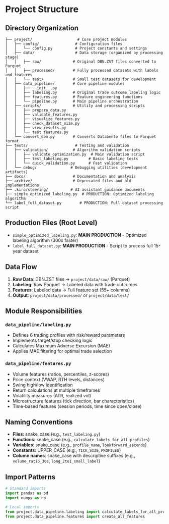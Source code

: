 # Project Structure

## Directory Organization

```
├── project/                    # Core project modules
│   ├── config/                # Configuration files
│   │   └── config.py          # Project constants and settings
│   ├── data/                  # Data storage (organized by processing stage)
│   │   ├── raw/              # Original DBN.ZST files converted to Parquet
│   │   ├── processed/        # Fully processed datasets with labels and features
│   │   └── test/             # Small test datasets for development
│   ├── data_pipeline/        # Core pipeline modules
│   │   ├── __init__.py
│   │   ├── labeling.py       # Original trade outcome labeling logic
│   │   ├── features.py       # Feature engineering functions
│   │   └── pipeline.py       # Main pipeline orchestration
│   ├── scripts/              # Utility and processing scripts
│   │   ├── prepare_data.py
│   │   ├── validate_features.py
│   │   ├── visualize_features.py
│   │   ├── check_dataset_size.py
│   │   ├── view_results.py
│   │   └── test features.py
│   └── convert_dbn.py        # Converts Databento files to Parquet format
├── tests/                     # Testing and validation
│   ├── validation/           # Algorithm validation scripts
│   │   ├── validate_optimization.py  # Main validation script
│   │   ├── test_labeling.py         # Basic labeling tests
│   │   └── quick_validation.py      # Fast validation
│   └── debug/               # Debugging utilities (development artifacts)
├── docs/                     # Documentation and analysis
├── archive/                  # Deprecated files and old implementations
├── .kiro/steering/          # AI assistant guidance documents
├── simple_optimized_labeling.py  # PRODUCTION: Optimized labeling algorithm
└── label_full_dataset.py        # PRODUCTION: Full dataset processing script
```

## Production Files (Root Level)

- `simple_optimized_labeling.py`: **MAIN PRODUCTION** - Optimized labeling algorithm (300x faster)
- `label_full_dataset.py`: **MAIN PRODUCTION** - Script to process full 15-year dataset

## Data Flow

1. **Raw Data**: DBN.ZST files → `project/data/raw/` (Parquet)
2. **Labeling**: Raw Parquet → Labeled data with trade outcomes
3. **Features**: Labeled data → Full feature set (55+ columns)
4. **Output**: `project/data/processed/` or `project/data/test/`

## Module Responsibilities

### `data_pipeline/labeling.py`
- Defines 6 trading profiles with risk/reward parameters
- Implements target/stop checking logic
- Calculates Maximum Adverse Excursion (MAE)
- Applies MAE filtering for optimal trade selection

### `data_pipeline/features.py`
- Volume features (ratios, percentiles, z-scores)
- Price context (VWAP, RTH levels, distances)
- Swing high/low identification
- Return calculations at multiple timeframes
- Volatility measures (ATR, realized vol)
- Microstructure features (tick direction, bar characteristics)
- Time-based features (session periods, time since open/close)

## Naming Conventions

- **Files**: snake_case (e.g., `test_labeling.py`)
- **Functions**: snake_case (e.g., `calculate_labels_for_all_profiles`)
- **Variables**: snake_case (e.g., `profile_name`, `lookforward_seconds`)
- **Constants**: UPPER_CASE (e.g., `TICK_SIZE`, `PROFILES`)
- **Column names**: snake_case with descriptive suffixes (e.g., `volume_ratio_30s`, `long_2to1_small_label`)

## Import Patterns

```python
# Standard imports
import pandas as pd
import numpy as np

# Local imports
from project.data_pipeline.labeling import calculate_labels_for_all_profiles
from project.data_pipeline.features import create_all_features
```